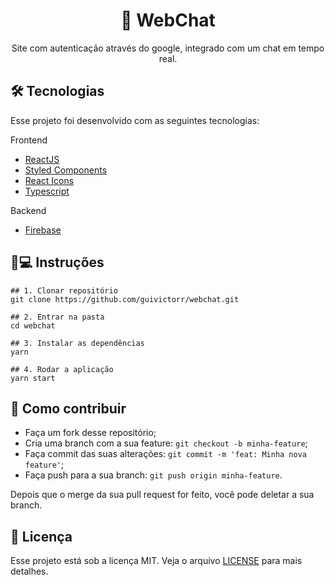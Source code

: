 <h1 align='center'>💬 WebChat</h1>
<p align='center'>Site com autenticação através do google, integrado com um chat em tempo real.</p>

## 🛠 Tecnologias

Esse projeto foi desenvolvido com as seguintes tecnologias:

Frontend
- [ReactJS](https://pt-br.reactjs.org)
- [Styled Components](styled-components.com/)
- [React Icons](https://react-icons.github.io/react-icons/)
- [Typescript](typescriptlang.org/)

Backend
- [Firebase](https://firebase.google.com/)

## 📱💻 Instruções

```
## 1. Clonar repositório
git clone https://github.com/guivictorr/webchat.git

## 2. Entrar na pasta
cd webchat

## 3. Instalar as dependências
yarn

## 4. Rodar a aplicação
yarn start
```

## 🤔 Como contribuir

- Faça um fork desse repositório;
- Cria uma branch com a sua feature: `git checkout -b minha-feature`;
- Faça commit das suas alterações: `git commit -m 'feat: Minha nova feature'`;
- Faça push para a sua branch: `git push origin minha-feature`.

Depois que o merge da sua pull request for feito, você pode deletar a sua branch.

## 📝 Licença

Esse projeto está sob a licença MIT. Veja o arquivo [LICENSE](https://github.com/guivictorr/webchat/blob/master/LICENSE) para mais detalhes.
 
